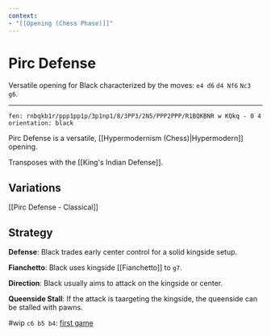 ```yaml
---
context:
- "[[Opening (Chess Phase)]]"
---
```


# Pirc Defense

Versatile opening for Black characterized by the moves: `e4 d6` `d4 Nf6` `Nc3 g6`.

---

```chesser
fen: rnbqkb1r/ppp1pp1p/3p1np1/8/3PP3/2N5/PPP2PPP/R1BQKBNR w KQkq - 0 4
orientation: black
```

Pirc Defense is a versatile, [[Hypermodernism (Chess)|Hypermodern]] opening.

Transposes with the [[King's Indian Defense]].

## Variations

[[Pirc Defense - Classical]]

## Strategy

**Defense**: Black trades early center control for a solid kingside setup.

**Fianchetto**: Black uses kingside [[Fianchetto]] to `g7`.

**Direction**: Black usually aims to attack on the kingside or center.

**Queenside Stall**: If the attack is taargeting the kingside, the queenside can be stalled with pawns.


#wip `c6 b5 b4`: [first game](https://www.youtube.com/watch?v=cJg3Mlp2W8Q)
